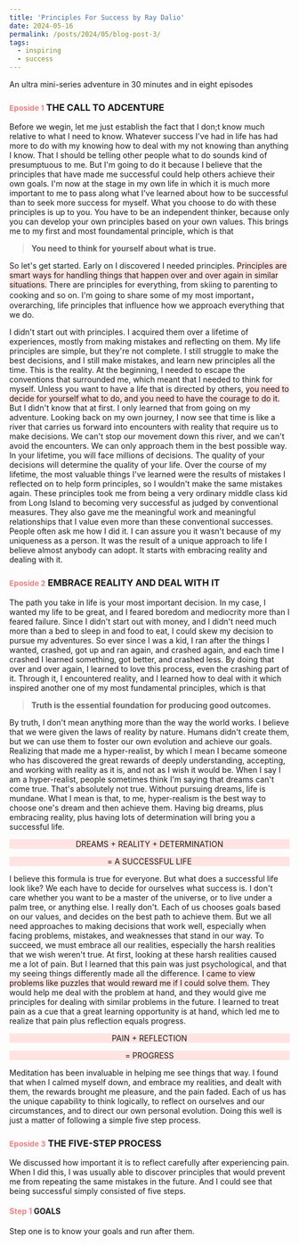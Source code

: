 ```yaml
---
title: 'Principles For Success by Ray Dalio'
date: 2024-05-16
permalink: /posts/2024/05/blog-post-3/
tags:
  - inspiring
  - success
---
```


An ultra mini-series adventure in 30 minutes and in eight episodes

### <span style="font-size:smaller; color:LightCoral">Eposide 1</span> THE CALL TO ADCENTURE

Before we wegin, let me just establish the fact that I don;t know much relative to what I need to know. Whatever success I've had in life has had more to do with my knowing how to deal with  my not knowing than anything I know. That I should be telling other people what to do sounds kind of presumptuous to me. But I'm going to do it because I believe that the principles that have made me successful could help others achieve their own goals. I'm now at the stage in my own life in which it is much more important to me to pass along what I've learned about how to be successful than to seek more success for myself. What you choose to do with these principles is up to you. You have to be an independent thinker, because only you can develop your own principles based on your own values. This brings me to my first and most foundamental principle, which is that 

> **You need to think for yourself about what is true.** 

So let's get started. Early on I discovered I needed principles. <span style="background-color: MistyRose;">Principles are smart ways for handling things that happen over and over again in similar situations.</span> There are principles for everything, from skiing to parenting to cooking and so on. I'm going to share some of my most important， overarching, life principles that influence how we approach everything that we do.

I didn't start out with principles. I acquired them over a lifetime of experiences, mostly from making mistakes and reflecting on them. My life principles are simple, but they're not complete. I still struggle to make the best decisions, and I still make mistakes, and learn new principles all the time. This is the reality. At the beginning, I needed to escape the conventions that surrounded me, which meant that I needed to think for myself. Unless you want to have a life that is directed by others, <span style="background-color: MistyRose;">you need to decide for yourself what to do, and you need to have the courage to do it.</span> But I didn't know that at first. I only learned that from going on my adventure. Looking back on my own journey, I now see that time is like a river that carries us forward into encounters with reality that require us to make decisions. We can't stop our movement down this river, and we can't avoid the encounters. We can only approach them in the best possible way. In your lifetime, you will face millions of decisions. The quality of your decisions will determine the quality of your life. Over the course of my lifetime, the most valuable things I've learned were the results of mistakes I reflected on to help form principles, so I wouldn't make the same mistakes again. These principles took me from being a very ordinary middle class kid from Long Island to becoming very successful as judged by conventional measures. They also gave me the meaningful work and meaningful relationships that I value even more than these conventional successes. People often ask me how I did it. I can assure you it wasn't because of my uniqueness as a person. It was the result of a unique approach to life I believe almost anybody can adopt. It starts with embracing reality and dealing with it.

### <span style="font-size:smaller; color:LightCoral">Eposide 2</span> EMBRACE REALITY AND DEAL WITH IT

The path you take in life is your most important decision. In my case, I wanted my life to be great, and I feared boredom and mediocrity more than I feared failure. Since I didn't start out with money, and I didn't need much more than a bed to sleep in and food to eat, I could skew my decision to pursue my adventures. So ever since I was a kid, I ran after the things I wanted, crashed, got up and ran again, and crashed again, and each time I crashed I learned something, got better, and crashed less. By doing that over and over again, I learned to love this process, even the crashing part of it. Through it, I encountered reality, and I learned how to deal with it which inspired another one of my most fundamental principles, which is that 

> **Truth is the essential foundation for producing good outcomes.** 

By truth, I don't mean anything more than the way the world works. I believe that we were given the laws of reality by nature. Humans didn't create them, but we can use them to foster our own evolution and achieve our goals. Realizing that made me a hyper-realist, by which I mean I became someone who has discovered the great rewards of deeply understanding, accepting, and working with reality as it is, and not as I wish it would be. When I say I am a hyper-realist, people sometimes think I'm saying that dreams can't come true. That's absolutely not true. Without pursuing dreams, life is mundane. What I mean is that, to me, hyper-realism is the best way to choose one's dream and then achieve them. Having big dreams, plus embracing reality, plus having lots of determination will bring you a successful life.

<p style="text-align:center;background-color: MistyRose;">DREAMS + REALITY + DETERMINATION</p>
<p style="text-align:center;background-color: MistyRose;">= A SUCCESSFUL LIFE</p>

I believe this formula is true for everyone. But what does a successful life look like? We each have to decide for ourselves what success is. I don't care whether you want to be a master of the universe, or to live under a palm tree, or anything else. I really don't. Each of us chooses goals based on our values, and decides on the best path to achieve them. But we all need approaches to making decisions that work well, especially when facing problems, mistakes, and weaknesses that stand in our way. To succeed, we must embrace all our realities, especially the harsh realities that we wish weren't true. At first, looking at these harsh realities caused me a lot of pain. But I learned that this pain was just psychological, and that my seeing things differently made all the difference. <span style="background-color: MistyRose;">I came to view problems like puzzles that would reward me if I could solve them.</span> They would help me deal with the problem at hand, and they would give me principles for dealing with similar problems in the future. I learned to treat pain as a cue that a great learning opportunity is at hand, which led me to realize that pain plus reflection equals progress.

<p style="text-align:center;background-color: MistyRose;">PAIN + REFLECTION</p>
<p style="text-align:center;background-color: MistyRose;">= PROGRESS</p>

Meditation has been invaluable in helping me see things that way. I found that when I calmed myself down, and embrace my realities, and dealt with them, the rewards brought me pleasure, and the pain faded. Each of us has the unique capability to think logically, to reflect on ourselves and our circumstances, and to direct our own personal evolution. Doing this well is just a matter of following a simple five step process.

### <span style="font-size:smaller; color:LightCoral">Eposide 3</span> THE FIVE-STEP PROCESS
We discussed how important it is to reflect carefully after experiencing pain. When I did this, I was usually able to discover principles that would prevent me from repeating the same mistakes in the future. And I could see that being successful simply consisted of five steps.

#### <span style="color:LightCoral">Step 1</span> GOALS
Step one is to know your goals and run after them.